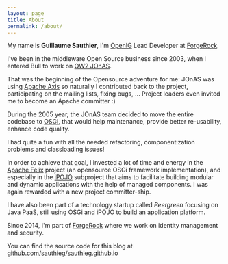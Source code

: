 ```yaml
---
layout: page
title: About
permalink: /about/
---
```


My name is **Guillaume Sauthier**, I'm [OpenIG][ig] Lead Developer at [ForgeRock][forgerock].

I've been in the middleware Open Source business since 2003, when I entered Bull
to work on [OW2 JOnAS][jonas].

That was the beginning of the Opensource adventure for me: JOnAS was using
[Apache Axis][axis] so naturally I contributed back to the project, participating
on the mailing lists, fixing bugs, ... Project leaders even invited me to
become an Apache committer :)

During the 2005 year, the JOnAS team decided to move the entire codebase to [OSGi][osgi],
that would help maintenance, provide better re-usability, enhance code quality.

I had quite a fun with all the needed refactoring, componentization problems
and classloading issues!

In order to achieve that goal, I invested a lot of time and energy in the
[Apache Felix][felix] project (an opensource OSGi framework implementation), and
especially in the [iPOJO][ipojo] subproject that aims to facilitate building
modular and dynamic applications with the help of managed components. I was
again rewarded with a new project committer-ship.

I have also been part of a technology startup called *Peergreen* focusing on
Java PaaS, still using OSGi and iPOJO to build an application platform.

Since 2014, I'm part of [ForgeRock][forgerock] where we work on identity management and security.

You can find the source code for this blog at [github.com/sauthieg/sauthieg.github.io](https://github.com/sauthieg/sauthieg.github.io)

[ig]:             http://openig.forgerock.org
[forgerock]:      http://forgerock.com
[jonas]:          http://jonas.ow2.org
[felix]:          http://felix.apache.org
[ipojo]:          http://felix.apache.org/documentation/subprojects/apache-felix-ipojo.html
[axis]:           http://ws.apache.org/axis
[osgi]:           http://www.osgi.org
